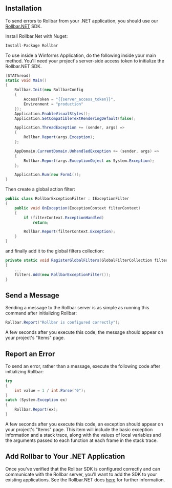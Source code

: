 ## Installation

To send errors to Rollbar from your .NET application, you should use our <a href="https://github.com/rollbar/Rollbar.NET" target="_blank" rel="noopener">Rollbar.NET</a> SDK.

Install Rollbar.Net with Nuget:

```csharp
Install-Package Rollbar
```

To use inside a Winforms Application, do the following inside your main method. You'll need your project's server-side access token to initialize the Rollbar.NET SDK.

```csharp
[STAThread]
static void Main()
{
    Rollbar.Init(new RollbarConfig
    {
        AccessToken = "{{server_access_token}}",
        Environment = "production"
    });
    Application.EnableVisualStyles();
    Application.SetCompatibleTextRenderingDefault(false);

    Application.ThreadException += (sender, args) =>
    {
        Rollbar.Report(args.Exception);
    };

    AppDomain.CurrentDomain.UnhandledException += (sender, args) =>
    {
        Rollbar.Report(args.ExceptionObject as System.Exception);
    };

    Application.Run(new Form1());
}
```

Then create a global action filter:

```csharp
public class RollbarExceptionFilter : IExceptionFilter
{
    public void OnException(ExceptionContext filterContext)
    {
        if (filterContext.ExceptionHandled)
            return;

        Rollbar.Report(filterContext.Exception);
    }
}
```

and finally add it to the global filters collection:

```csharp
private static void RegisterGlobalFilters(GlobalFilterCollection filters)
{
    ...
    filters.Add(new RollbarExceptionFilter());
}
```

## Send a Message

Sending a message to the Rollbar server is as simple as running this command after initializing Rollbar:

```csharp
Rollbar.Report("Rollbar is configured correctly");
```

A few seconds after you execute this code, the message should appear on your project's "Items" page.


## Report an Error

To send an error, rather than a message, execute the following code after initializing Rollbar:

```csharp
try
{
    int value = 1 / int.Parse("0");
}
catch (System.Exception ex)
{
    Rollbar.Report(ex);
}
```

A few seconds after you execute this code, an exception should appear on your project's "Items" page.
This item will include the basic exception information and a stack trace, along with the values of
local variables and the arguments passed to each function at each frame in the stack trace.

## Add Rollbar to Your .NET Application

Once you've verified that the Rollbar SDK is configured correctly and can communicate with the Rollbar server, you'll
want to add the SDK to your existing applications. See the Rollbar.NET docs <a href="https://rollbar.com/docs/notifier/rollbar.net/" target="_blank" rel="noopener">here</a> for further information.